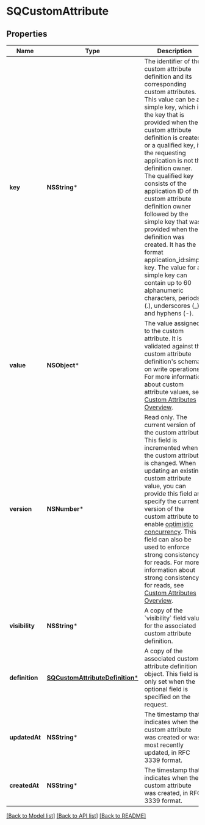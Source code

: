 # SQCustomAttribute

## Properties
Name | Type | Description | Notes
------------ | ------------- | ------------- | -------------
**key** | **NSString*** | The identifier of the custom attribute definition and its corresponding custom attributes. This value can be a simple key, which is the key that is provided when the custom attribute definition is created, or a qualified key, if the requesting application is not the definition owner. The qualified key consists of the application ID of the custom attribute definition owner followed by the simple key that was provided when the definition was created. It has the format application_id:simple key.  The value for a simple key can contain up to 60 alphanumeric characters, periods (.), underscores (_), and hyphens (-). | [optional] 
**value** | **NSObject*** | The value assigned to the custom attribute. It is validated against the custom attribute definition&#39;s schema on write operations. For more information about custom attribute values, see [Custom Attributes Overview](https://developer.squareup.com/docs/devtools/customattributes/overview). | [optional] 
**version** | **NSNumber*** | Read only. The current version of the custom attribute. This field is incremented when the custom attribute is changed. When updating an existing custom attribute value, you can provide this field and specify the current version of the custom attribute to enable [optimistic concurrency](https://developer.squareup.com/docs/build-basics/common-api-patterns/optimistic-concurrency). This field can also be used to enforce strong consistency for reads. For more information about strong consistency for reads, see [Custom Attributes Overview](https://developer.squareup.com/docs/devtools/customattributes/overview). | [optional] 
**visibility** | **NSString*** | A copy of the &#x60;visibility&#x60; field value for the associated custom attribute definition. | [optional] 
**definition** | [**SQCustomAttributeDefinition***](SQCustomAttributeDefinition.md) | A copy of the associated custom attribute definition object. This field is only set when the optional field is specified on the request. | [optional] 
**updatedAt** | **NSString*** | The timestamp that indicates when the custom attribute was created or was most recently updated, in RFC 3339 format. | [optional] 
**createdAt** | **NSString*** | The timestamp that indicates when the custom attribute was created, in RFC 3339 format. | [optional] 

[[Back to Model list]](../README.md#documentation-for-models) [[Back to API list]](../README.md#documentation-for-api-endpoints) [[Back to README]](../README.md)


